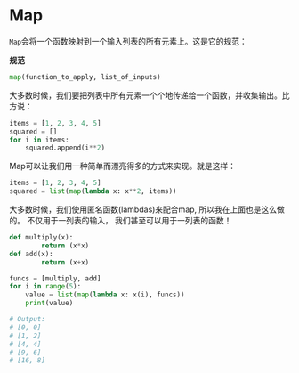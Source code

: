 # Map

`Map`会将一个函数映射到一个输入列表的所有元素上。这是它的规范：


**规范**
```python
map(function_to_apply, list_of_inputs)
```

大多数时候，我们要把列表中所有元素一个个地传递给一个函数，并收集输出。比方说：
```python
items = [1, 2, 3, 4, 5]
squared = []
for i in items:
    squared.append(i**2)
```

Map可以让我们用一种简单而漂亮得多的方式来实现。就是这样：
```python
items = [1, 2, 3, 4, 5]
squared = list(map(lambda x: x**2, items))
```
大多数时候，我们使用匿名函数(lambdas)来配合map, 所以我在上面也是这么做的。
不仅用于一列表的输入， 我们甚至可以用于一列表的函数！
```python
def multiply(x):
        return (x*x)
def add(x):
        return (x+x)

funcs = [multiply, add]
for i in range(5):
    value = list(map(lambda x: x(i), funcs))
    print(value)

# Output:
# [0, 0]
# [1, 2]
# [4, 4]
# [9, 6]
# [16, 8]
```

